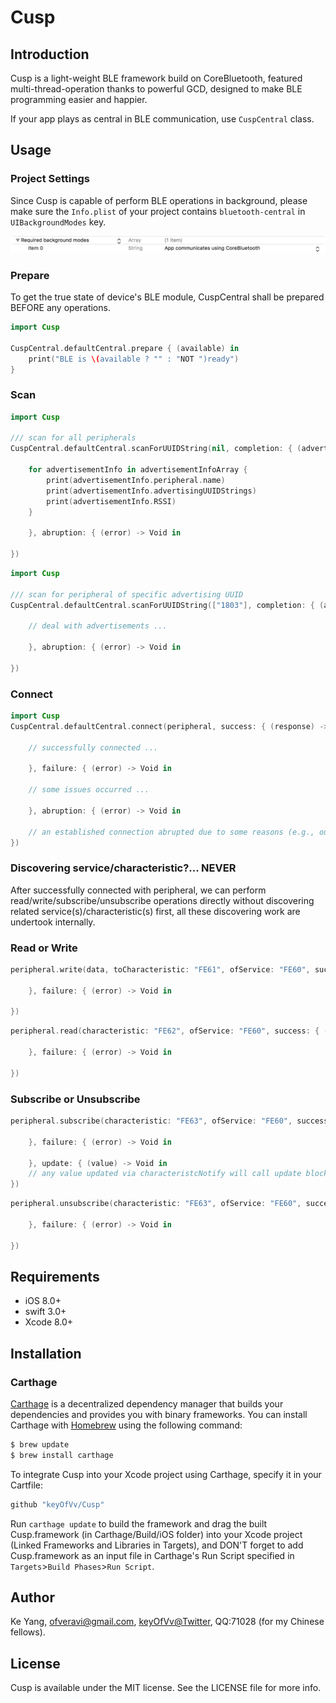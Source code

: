 # Cusp


## Introduction

Cusp is a light-weight BLE framework build on CoreBluetooth, featured multi-thread-operation thanks to powerful GCD, designed to make BLE programming easier and happier.

If your app plays as central in BLE communication, use `CuspCentral` class.

## Usage

### Project Settings

Since Cusp is capable of perform BLE operations in background, please make sure the `Info.plist` of your project contains `bluetooth-central` in `UIBackgroundModes` key.

![](./images/info_plist_background_mode.jpeg "App communicates using CoreBluetooth")

### Prepare

To get the true state of device's BLE module, CuspCentral shall be prepared BEFORE any operations.

```Swift
import Cusp

CuspCentral.defaultCentral.prepare { (available) in
	print("BLE is \(available ? "" : "NOT ")ready")
}
```

### Scan

```swift
import Cusp

/// scan for all peripherals
CuspCentral.defaultCentral.scanForUUIDString(nil, completion: { (advertisementInfoArray) -> Void in

	for advertisementInfo in advertisementInfoArray {
		print(advertisementInfo.peripheral.name)
		print(advertisementInfo.advertisingUUIDStrings)
		print(advertisementInfo.RSSI)
	}

	}, abruption: { (error) -> Void in

})
```

```swift
import Cusp

/// scan for peripheral of specific advertising UUID
CuspCentral.defaultCentral.scanForUUIDString(["1803"], completion: { (advertisementInfoArray) -> Void in
	
	// deal with advertisements ...
	
	}, abruption: { (error) -> Void in

})
```

### Connect

```swift
import Cusp
CuspCentral.defaultCentral.connect(peripheral, success: { (response) -> Void in

	// successfully connected ...
	
	}, failure: { (error) -> Void in
	
	// some issues occurred ...
	
	}, abruption: { (error) -> Void in

	// an established connection abrupted due to some reasons (e.g., out of distance, BLE device out of battery, etc.) ...
})
```

### Discovering service/characteristic?... NEVER

After successfully connected with peripheral, we can perform read/write/subscribe/unsubscribe operations directly without discovering related service(s)/characteristic(s) first, all these discovering work are undertook internally. 

### Read or Write
 
```swift
peripheral.write(data, toCharacteristic: "FE61", ofService: "FE60", success: { (response) -> Void in

	}, failure: { (error) -> Void in

})

```

```swift
peripheral.read(characteristic: "FE62", ofService: "FE60", success: { (response) -> Void in

	}, failure: { (error) -> Void in

})

```

### Subscribe or Unsubscribe

```swift
peripheral.subscribe(characteristic: "FE63", ofService: "FE60", success: { (response) -> Void in

	}, failure: { (error) -> Void in

	}, update: { (value) -> Void in
	// any value updated via characteristcNotify will call update block...
})
```
```swift
peripheral.unsubscribe(characteristic: "FE63", ofService: "FE60", success: { (response) -> Void in

	}, failure: { (error) -> Void in

})
```

## Requirements

* iOS 8.0+
* swift 3.0+
* Xcode 8.0+

## Installation

### Carthage

[Carthage](https://github.com/Carthage/Carthage) is a decentralized dependency manager that builds your dependencies and provides you with binary frameworks.
You can install Carthage with [Homebrew](http://brew.sh) using the following command:

```sh
$ brew update
$ brew install carthage
```

To integrate Cusp into your Xcode project using Carthage, specify it in your Cartfile:

```sh
github "keyOfVv/Cusp"
```

Run `carthage update` to build the framework and drag the built Cusp.framework (in Carthage/Build/iOS folder) into your Xcode project (Linked Frameworks and Libraries in Targets), and DON'T forget to add Cusp.framework as an input file in Carthage's Run Script specified in `Targets`>`Build Phases`>`Run Script`.

## Author

Ke Yang, ofveravi@gmail.com, [keyOfVv@Twitter](https://twitter.com/keyOfVv), QQ:71028 (for my Chinese fellows).

## License

Cusp is available under the MIT license. See the LICENSE file for more info.
